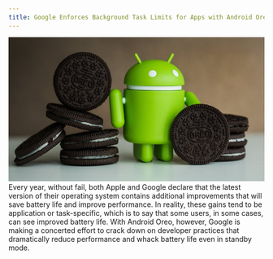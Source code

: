 ```yaml
---
title: Google Enforces Background Task Limits for Apps with Android Oreo.
---
```



![Emerald](img/Emerald01.png "Emerald")
Every year, without fail, both Apple and Google declare that the latest version of their operating system contains additional improvements that will save battery life and improve performance. In reality, these gains tend to be application or task-specific, which is to say that some users, in some cases, can see improved battery life. With Android Oreo, however, Google is making a concerted effort to crack down on developer practices that dramatically reduce performance and whack battery life even in standby mode.
